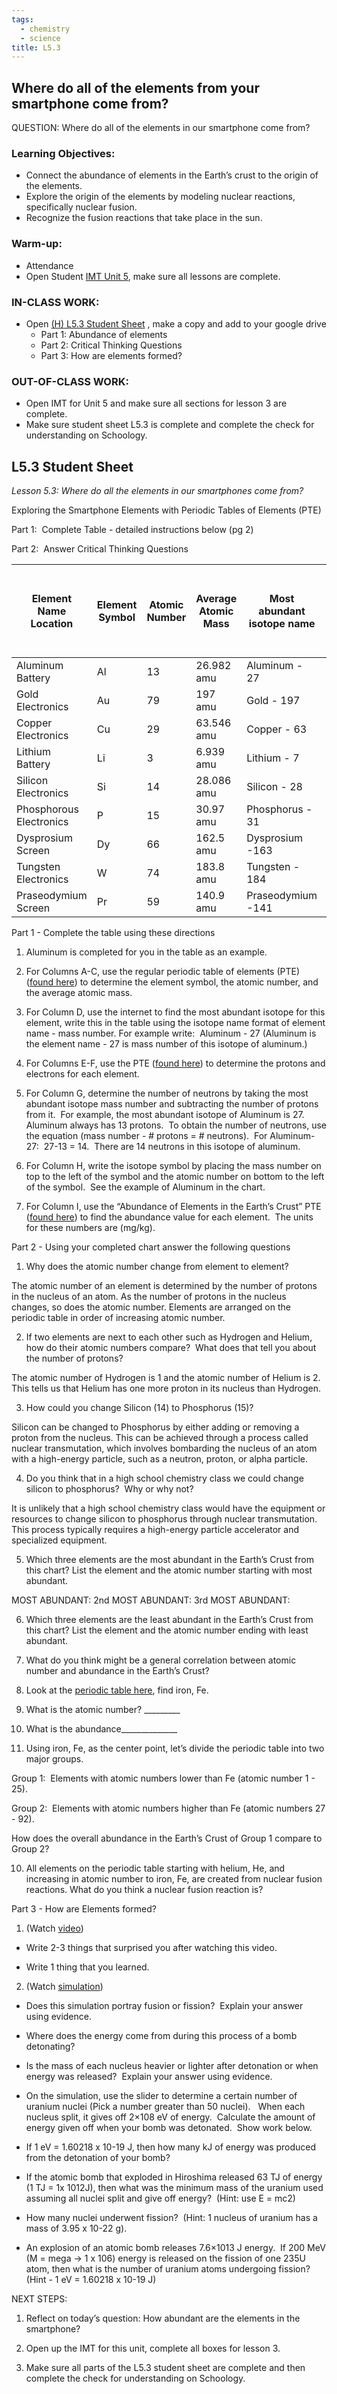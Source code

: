 ```yaml
---
tags: 
  - chemistry
  - science
title: L5.3
---
```



## Where do all of the elements from your smartphone come from?

QUESTION: Where do all of the elements in our smartphone come from?

### Learning Objectives:

-   Connect the abundance of elements in the Earth’s crust to the origin of the elements.  
-   Explore the origin of the elements by modeling nuclear reactions, specifically nuclear fusion. 
-   Recognize the fusion reactions that take place in the sun. 

### Warm-up: 

-   Attendance 
-   Open Student [IMT Unit 5](https://docs.google.com/document/d/127j--zXw26zFZ2Y4GYNWMNp93Gyq57Ew/edit?usp=sharing&ouid=101610972662753304413&rtpof=true&sd=true), make sure all lessons are complete.   

### IN-CLASS WORK:

-   Open [(H) L5.3 Student Sheet](https://docs.google.com/document/d/1KIuF2hS9RToQ7lsYKoPiEhyr63dg2Zta/edit?usp=sharing&ouid=111581771020805598569&rtpof=true&sd=true) , make a copy and add to your google drive
    -   Part 1: Abundance of elements
    -   Part 2: Critical Thinking Questions
    -   Part 3: How are elements formed? 

### OUT-OF-CLASS WORK:

-   Open IMT for Unit 5 and make sure all sections for lesson 3 are complete. 
-   Make sure student sheet L5.3 is complete and complete the check for understanding on Schoology.

## L5.3 Student Sheet

*Lesson 5.3: Where do all the elements in our smartphones come from?*

Exploring the Smartphone Elements with Periodic Tables of Elements (PTE) 

Part 1:  Complete Table - detailed instructions below (pg 2)

Part 2:  Answer Critical Thinking Questions

| Element Name <br> Location   | Element Symbol | Atomic Number | Average Atomic Mass | Most abundant isotope name | protons | electrons | neutrons | isotope symbol <br> (mass number & atomic number) | FROM PTE of Abundance Element in Earth’s Crust (mg/kg) |
| ---------------------------- | -------------- | ------------- | ------------------- | -------------------------- | ------- | --------- | -------- | ------------------------------------------------- | ------------------------------------------------------ |
| Aluminum <br> Battery        | Al             | 13            | 26.982 amu          | Aluminum - 27              | 13      | 13        | 14       | 13 - 27 Al                                        | 82300                                                  |
| Gold <br> Electronics        | Au             | 79            | 197 amu             | Gold - 197                 | 79      | 79        | 118      | 79 - 197 Au                                       | 0.0002                                                 |
| Copper <br> Electronics      | Cu             | 29            | 63.546 amu          | Copper - 63                | 29      | 29        | 34       | 29 - 63 Cu                                        | 55                                                     |
| Lithium <br> Battery         | Li             | 3             | 6.939 amu           | Lithium - 7                | 3       | 3         | 4        | 3 - 7 Li                                          | 20                                                     |
| Silicon <br> Electronics     | Si             | 14            | 28.086 amu          | Silicon - 28               | 14      | 14        | 14       | 14 - 28 Si                                        | 2770                                                   |
| Phosphorous <br> Electronics | P              | 15            | 30.97 amu           | Phosphorus - 31            | 15      | 15        | 16       | 15 - 31 P                                         | 2                                                      |
| Dysprosium <br> Screen       | Dy             | 66            | 162.5 amu           | Dysprosium -163            | 66      | 66        | 97       | 66 - 163 Dy                                       | 0.00005                                                |
| Tungsten <br> Electronics    | W              | 74            | 183.8 amu           | Tungsten - 184             | 74      | 74        | 110      | 74 - 184 W                                        | 0.0001                                                 |
| Praseodymium <br> Screen     | Pr             | 59            | 140.9 amu           | Praseodymium -141          | 59      | 59        | 82       | 59 - 141 Pr                                       | 0.00001                                                |

Part 1 - Complete the table using these directions

1.  Aluminum is completed for you in the table as an example.
    

  

2.  For Columns A-C, use the regular periodic table of elements (PTE) ([found here](https://drive.google.com/file/d/1IKOCaoGEh4THqer3q3MQHUJS7bGhor8q/view?usp=sharing)) to determine the element symbol, the atomic number, and the average atomic mass.
    

  

3.  For Column D, use the internet to find the most abundant isotope for this element, write this in the table using the isotope name format of element name - mass number. For example write:  Aluminum - 27 (Aluminum is the element name - 27 is mass number of this isotope of aluminum.)
    

  

4.  For Columns E-F, use the PTE ([found here](https://drive.google.com/file/d/1IKOCaoGEh4THqer3q3MQHUJS7bGhor8q/view?usp=sharing)) to determine the protons and electrons for each element.
    

  

5.  For Column G, determine the number of neutrons by taking the most abundant isotope mass number and subtracting the number of protons from it.  For example, the most abundant isotope of Aluminum is 27.  Aluminum always has 13 protons.  To obtain the number of neutrons, use the equation (mass number - # protons = # neutrons).  For Aluminum-27:  27-13 = 14.  There are 14 neutrons in this isotope of aluminum. 
    

  

6.  For Column H, write the isotope symbol by placing the mass number on top to the left of the symbol and the atomic number on bottom to the left of the symbol.  See the example of Aluminum in the chart. 
    

  

7.  For Column I, use the “Abundance of Elements in the Earth’s Crust” PTE ([found here](https://drive.google.com/file/d/1Bw51WeyDvN06Qsmu7xX0aVxNt8JVccn9/view?usp=sharing)) to find the abundance value for each element.  The units for these numbers are (mg/kg).  
    

  

Part 2 - Using your completed chart answer the following questions

1.  Why does the atomic number change from element to element?
    
  The atomic number of an element is determined by the number of protons in the nucleus of an atom. As the number of protons in the nucleus changes, so does the atomic number. Elements are arranged on the periodic table in order of increasing atomic number.
  
2.  If two elements are next to each other such as Hydrogen and Helium, how do their atomic numbers compare?  What does that tell you about the number of protons? 
    
  The atomic number of Hydrogen is 1 and the atomic number of Helium is 2. This tells us that Helium has one more proton in its nucleus than Hydrogen.

3.  How could you change Silicon (14) to Phosphorus (15)? 
    
  Silicon can be changed to Phosphorus by either adding or removing a proton from the nucleus. This can be achieved through a process called nuclear transmutation, which involves bombarding the nucleus of an atom with a high-energy particle, such as a neutron, proton, or alpha particle.
  

4.  Do you think that in a high school chemistry class we could change silicon to phosphorus?  Why or why not?
    
  It is unlikely that a high school chemistry class would have the equipment or resources to change silicon to phosphorus through nuclear transmutation. This process typically requires a high-energy particle accelerator and specialized equipment.

5.  Which three elements are the most abundant in the Earth’s Crust from this chart? List the element and the atomic number starting with most abundant.
	
MOST ABUNDANT: 
2nd MOST ABUNDANT: 
3rd MOST ABUNDANT: 

6.  Which three elements are the least abundant in the Earth’s Crust from this chart? List the element and the atomic number ending with least abundant.
    

7.  What do you think might be a general correlation between atomic number and abundance in the Earth’s Crust?
    

8.  Look at the [periodic table here](https://drive.google.com/file/d/1Bw51WeyDvN06Qsmu7xX0aVxNt8JVccn9/view?usp=sharing), find iron, Fe. 
    

1.  What is the atomic number? _________
    
2.  What is the abundance______________
    

  

9.  Using iron, Fe, as the center point, let’s divide the periodic table into two major groups.  
    

Group 1:  Elements with atomic numbers lower than Fe (atomic number 1 - 25).

Group 2:  Elements with atomic numbers higher than Fe (atomic numbers 27 - 92).  

How does the overall abundance in the Earth’s Crust of Group 1 compare to Group 2?

  
  

10.  All elements on the periodic table starting with helium, He, and increasing in atomic number to iron, Fe, are created from nuclear fusion reactions. What do you think a nuclear fusion reaction is? 
    

  
  

Part 3 - How are Elements formed? 

  

1.  (Watch [video](https://youtu.be/neMEo8ZrwuI))
    

  

-   Write 2-3 things that surprised you after watching this video.
    

  
  
  
  
  

-   Write 1 thing that you learned.
    

  
  
  
  

2.  (Watch [simulation](https://javalab.org/en/nuclear_chain_reaction_en/))
    

  

-   Does this simulation portray fusion or fission?  Explain your answer using evidence.
    

  
  
  

-   Where does the energy come from during this process of a bomb detonating?
    

  
  
  

-   Is the mass of each nucleus heavier or lighter after detonation or when energy was released?  Explain your answer using evidence.
    

  
  
  
  
  
  

-   On the simulation, use the slider to determine a certain number of uranium nuclei (Pick a number greater than 50 nuclei).   When each nucleus split, it gives off 2×108 eV of energy.  Calculate the amount of energy given off when your bomb was detonated.  Show work below. 
    

  
  
  

-   If 1 eV = 1.60218 x 10-19 J, then how many kJ of energy was produced from the detonation of your bomb?


  
  
  
  

-   If the atomic bomb that exploded in Hiroshima released 63 TJ of energy (1 TJ = 1x 1012J), then what was the minimum mass of the uranium used assuming all nuclei split and give off energy?  (Hint: use E = mc2)
    

  
  
  
  
  

-   How many nuclei underwent fission?  (Hint: 1 nucleus of uranium has a mass of 3.95 x 10-22 g). 
    

  
  
  
  

-   An explosion of an atomic bomb releases 7.6×1013 J energy.  If 200 MeV (M = mega → 1 x 106) energy is released on the fission of one 235U atom, then what is the number of uranium atoms undergoing fission? (Hint - 1 eV = 1.60218 x 10-19 J)
    

  
  
  
  

NEXT STEPS:

1.  Reflect on today’s question: How abundant are the elements in the smartphone? 
    
2.  Open up the IMT for this unit, complete all boxes for lesson 3.
    
3.  Make sure all parts of the L5.3 student sheet are complete and then complete the check for understanding on Schoology.
    

